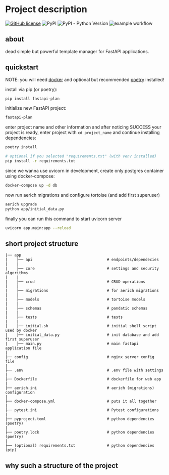 # Project description

[![GitHub license](https://img.shields.io/github/license/rafsaf/fastapi-plan)](https://github.com/rafsaf/fastapi-plan/blob/master/LICENSE)
![PyPI](https://img.shields.io/pypi/v/fastapi-plan)
![PyPI - Python Version](https://img.shields.io/pypi/pyversions/fastapi-plan)
![example workflow](https://github.com/rafsaf/fastapi-plan/actions/workflows/python-package.yml/badge.svg)

## about

dead simple but powerful template manager for FastAPI applications.

## quickstart

NOTE: you will need [docker](https://www.docker.com/get-started) and optional but recommended [poetry](https://python-poetry.org/docs/) installed!

install via pip (or poetry):

```bash
pip install fastapi-plan
```

initialize new FastAPI project:

```bash
fastapi-plan
```

enter project name and other information and after noticing SUCCESS your project is ready, enter project with `cd project_name` and continue installing dependencies:

```bash
poetry install

# optional if you selected "requirements.txt" (with venv installed)
pip install -r requirements.txt
```

since we wanna use uvicorn in development, create only postgres container using docker-compose:

```bash
docker-compose up -d db
```

now run aerich migrations and configure tortoise (and add first superuser)

```bash
aerich upgrade
python app/initial_data.py
```

finally you can run this command to start uvicorn server

```bash
uvicorn app.main:app --reload
```

## short project structure

```
|── app
|    ├── api                                 # endpoints/dependecies
|    |
|    ├── core                                # settings and security algorithms
|    |
|    ├── crud                                # CRUD operations
|    |
|    ├── migrations                          # for aerich migrations
|    |
|    ├── models                              # tortoise models
|    |
|    ├── schemas                             # pandatic schemas
|    |
|    ├── tests                               # tests
|    |
|    ├── initial.sh                          # initial shell script used by docker
|    ├── initial_data.py                     # init database and add first superuser
|    ├── main.py                             # main fastapi application file
|
├── config                                   # nginx server config file
|
├── .env                                     # .env file with settings
|
├── Dockerfile                               # dockerfile for web app
|
├── aerich.ini                               # aerich (migrations) configuration
|
├── docker-compose.yml                       # puts it all together
|
├── pytest.ini                               # Pytest configurations
|
├── pyproject.toml                           # python dependencies (poetry)
|
├── poetry.lock                              # python dependencies (poetry)
|
├── (optional) requirements.txt              # python dependencies (pip)
```

## why such a structure of the project
